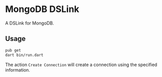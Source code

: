 # MongoDB DSLink

A DSLink for MongoDB.

## Usage

```bash
pub get
dart bin/run.dart
```

The action `Create Connection` will create a connection using the specified information.
